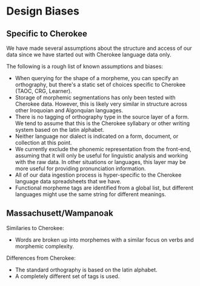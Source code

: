 # Design Biases

## Specific to Cherokee

We have made several assumptions about the structure and access of our data since we have started out with Cherokee language data only.

The following is a rough list of known assumptions and biases:

- When querying for the shape of a morpheme, you can specify an orthography, but there's a static set of choices specific to Cherokee (TAOC, CRG, Learner).
- Storage of morphemic segmentations has only been tested with Cherokee data.
  However, this is likely very similar in structure across other Iroquoian and Algonquian languages.
- There is no tagging of orthography type in the source layer of a form.
  We tend to assume that this is the Cherokee syllabary or other writing system based on the latin alphabet.
- Neither language nor dialect is indicated on a form, document, or collection at this point.
- We currently exclude the phonemic representation from the front-end, assuming that it will only be useful for linguistic analysis and working with the raw data.
  In other situations or languages, this layer may be more useful for providing pronunciation information.
- All of our data ingestion process is hyper-specific to the Cherokee language data spreadsheets that we have.
- Functional morpheme tags are identified from a global list, but different languages might use the same string for different meanings.

## Massachusett/Wampanoak

Similaries to Cherokee:

- Words are broken up into morphemes with a similar focus on verbs and morphemic complexity.

Differences from Cherokee:

- The standard orthography is based on the latin alphabet.
- A completely different set of tags is used.

